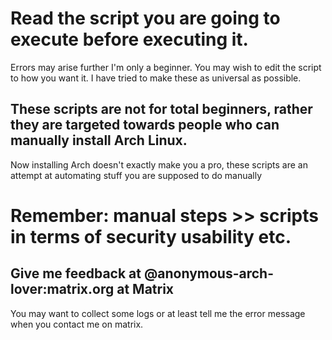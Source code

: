 # Read the script you are going to execute before executing it.

Errors may arise further I'm only a beginner. You may wish to edit the script to how you want it.
I have tried to make these as universal as possible.

## These scripts are not for total beginners, rather they are targeted towards people who can manually install Arch Linux.
Now installing Arch doesn't exactly make you a pro, these scripts are an attempt at automating stuff you are supposed to do manually

# Remember: manual steps >> scripts in terms of security usability etc.


## Give me feedback at @anonymous-arch-lover:matrix.org at Matrix

You may want to collect some logs or at least tell me the error message when you contact me on matrix.
